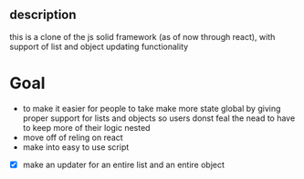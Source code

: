 ## description
this is a clone of the js solid framework (as of now through react), with support of list and object updating functionality
# Goal 
- to make it easier for people to take make more state global by giving proper support for lists and objects so users donst feal the nead to have to keep more of their logic nested
- move off of reling on react
- make into easy to use script 
- [x] make an updater for an entire list and an entire object